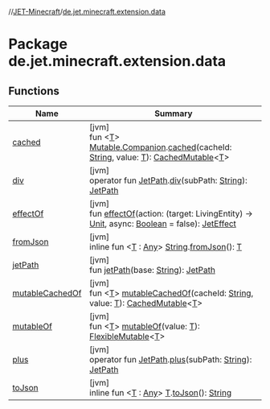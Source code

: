//[JET-Minecraft](../../index.md)/[de.jet.minecraft.extension.data](index.md)

# Package de.jet.minecraft.extension.data

## Functions

| Name | Summary |
|---|---|
| [cached](cached.md) | [jvm]<br>fun &lt;[T](cached.md)&gt; [Mutable.Companion](../../../JET-Native/-j-e-t--native/de.jet.library.tool.mutable/-mutable/-companion/index.md).[cached](cached.md)(cacheId: [String](https://kotlinlang.org/api/latest/jvm/stdlib/kotlin/-string/index.html), value: [T](cached.md)): [CachedMutable](../de.jet.minecraft.mutable/-cached-mutable/index.md)&lt;[T](cached.md)&gt; |
| [div](div.md) | [jvm]<br>operator fun [JetPath](../de.jet.minecraft.tool.data/-jet-path/index.md).[div](div.md)(subPath: [String](https://kotlinlang.org/api/latest/jvm/stdlib/kotlin/-string/index.html)): [JetPath](../de.jet.minecraft.tool.data/-jet-path/index.md) |
| [effectOf](effect-of.md) | [jvm]<br>fun [effectOf](effect-of.md)(action: (target: LivingEntity) -&gt; [Unit](https://kotlinlang.org/api/latest/jvm/stdlib/kotlin/-unit/index.html), async: [Boolean](https://kotlinlang.org/api/latest/jvm/stdlib/kotlin/-boolean/index.html) = false): [JetEffect](../de.jet.minecraft.tool.effect/-jet-effect/index.md) |
| [fromJson](from-json.md) | [jvm]<br>inline fun &lt;[T](from-json.md) : [Any](https://kotlinlang.org/api/latest/jvm/stdlib/kotlin/-any/index.html)&gt; [String](https://kotlinlang.org/api/latest/jvm/stdlib/kotlin/-string/index.html).[fromJson](from-json.md)(): [T](from-json.md) |
| [jetPath](jet-path.md) | [jvm]<br>fun [jetPath](jet-path.md)(base: [String](https://kotlinlang.org/api/latest/jvm/stdlib/kotlin/-string/index.html)): [JetPath](../de.jet.minecraft.tool.data/-jet-path/index.md) |
| [mutableCachedOf](mutable-cached-of.md) | [jvm]<br>fun &lt;[T](mutable-cached-of.md)&gt; [mutableCachedOf](mutable-cached-of.md)(cacheId: [String](https://kotlinlang.org/api/latest/jvm/stdlib/kotlin/-string/index.html), value: [T](mutable-cached-of.md)): [CachedMutable](../de.jet.minecraft.mutable/-cached-mutable/index.md)&lt;[T](mutable-cached-of.md)&gt; |
| [mutableOf](mutable-of.md) | [jvm]<br>fun &lt;[T](mutable-of.md)&gt; [mutableOf](mutable-of.md)(value: [T](mutable-of.md)): [FlexibleMutable](../../../JET-Native/-j-e-t--native/de.jet.library.tool.mutable/-flexible-mutable/index.md)&lt;[T](mutable-of.md)&gt; |
| [plus](plus.md) | [jvm]<br>operator fun [JetPath](../de.jet.minecraft.tool.data/-jet-path/index.md).[plus](plus.md)(subPath: [String](https://kotlinlang.org/api/latest/jvm/stdlib/kotlin/-string/index.html)): [JetPath](../de.jet.minecraft.tool.data/-jet-path/index.md) |
| [toJson](to-json.md) | [jvm]<br>inline fun &lt;[T](to-json.md) : [Any](https://kotlinlang.org/api/latest/jvm/stdlib/kotlin/-any/index.html)&gt; [T](to-json.md).[toJson](to-json.md)(): [String](https://kotlinlang.org/api/latest/jvm/stdlib/kotlin/-string/index.html) |
